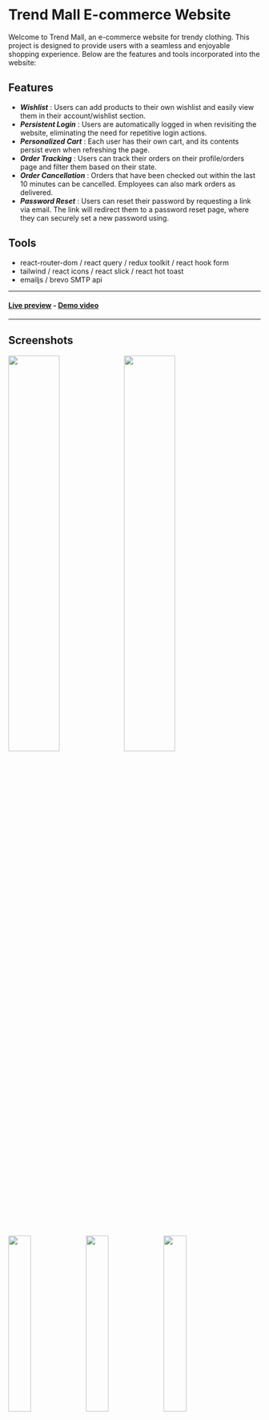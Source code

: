 # Trend Mall E-commerce Website

Welcome to Trend Mall, an e-commerce website for trendy clothing. 
This project is designed to provide users with a seamless and enjoyable shopping experience.
Below are the features and tools incorporated into the website:


## Features

* **_Wishlist_** : Users can add products to their own wishlist and easily view them in their account/wishlist section.
* **_Persistent Login_** : Users are automatically logged in when revisiting the website, eliminating the need for repetitive login actions.
* **_Personalized Cart_** : Each user has their own cart, and its contents persist even when refreshing the page.
* **_Order Tracking_** : Users can track their orders on their profile/orders page and filter them based on their state.
* **_Order Cancellation_** : Orders that have been checked out within the last 10 minutes can be cancelled. Employees can also mark orders as delivered.
* **_Password Reset_** : Users can reset their password by requesting a link via email. The link will redirect them to a password reset page, where they can securely set a new password using.

## Tools

* react-router-dom / react query / redux toolkit / react hook form 
* tailwind / react icons / react slick / react hot toast
* emailjs / brevo SMTP api
  
---
#### [Live preview](https://trend-mall.vercel.app/home)  -  [Demo video](https://drive.google.com/file/d/1PeFZqksUx28l4cwIqV_G1eW7Dm7it7GQ/view?usp=sharing)
---

## Screenshots

<div>
<img align="top"  src="https://github.com/AhmedTharwat-AT/trend-mall/assets/89677139/4882d2a6-1df8-4dc6-8d7d-fbefd3600622" width="45%"/>
<img align="top" src="https://github.com/AhmedTharwat-AT/trend-mall/assets/89677139/bf102460-554c-4771-9c03-f483073024bb" width="45%"/>
<img align="top"  src="https://github.com/AhmedTharwat-AT/trend-mall/assets/89677139/57b1d7c0-9821-41e9-bcdd-bb1bfd1a79c5" width="30%"/>
<img align="top"  src="https://github.com/AhmedTharwat-AT/trend-mall/assets/89677139/077dd049-4d1d-4a14-bec2-93439abb3c7f" width="30%"/>
<img align="top"  src="https://github.com/AhmedTharwat-AT/trend-mall/assets/89677139/e8b4dd52-325f-4355-8656-b80e8d49e91b" width="30%"/>
</div>

